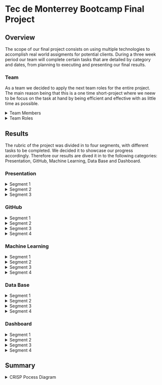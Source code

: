 # Tec de Monterrey Bootcamp Final Project

## Overview

The scope of our final project consists on using multiple technologies to accomplish real world assigments for potential clients. During a three week period our team will complete certain tasks that are detailed by category and dates, from planning to executing and presenting our final results. 


### Team

As a team we decided to apply the next team roles for the entire project. The main reason being that this is a one time short-project where we neew to be focus on the task at hand by being efficient and effective with as little time as possible.

<details><summary>Team Members</summary>

- Luz Helena - https://github.com/luhlna
- Alexis Santiago - https://github.com/Alfer23
- Claudio Rocha - https://github.com/claud-e
- Daniel Tejada - https://github.com/dani1925
- Jorge Solis - https://github.com/ioshisolis

</details>

<details><summary>Team Roles</summary>
  
  ![TeamRoles](https://user-images.githubusercontent.com/37987602/153530443-7aaf8bc8-ca44-44aa-b725-17417fecaa0a.png)

</details>
  
## Results

The rubric of the project was divided in to four segments, with different tasks to be completed. We decided it to showcase our progress accordingly. Therefore our results are dived it in to the following categories: Presentation, GitHub, Machine Learning, Data Base and Dashboard. 

### Presentation

<details><summary>Segment 1</summary>
  
#### Selected topic:
- Get Twitter data through an API to perform sentiment analysis with machine learning 

#### Reason why they selected their topic
- The project consists on building a tool that can analyze tweet sentiment on specific words, based on machine learing. The user would be able to look for certain hashtags, then extrack the tweets that talk about that specific subject, apply a nlp machine learnign model to categorize the sentiment of the tweets. We have consider different potential users such as:
  - Non-profits
  - Government Agencies
  - Politicians
  - Companies 
  - Social Responsability

#### Description of their source of data
- Our data from twitter comprehends tweets, like, retweets, and location

#### Questions they hope to answer with the data
- What do peopole think about a particular subject?
- What is the tweet with the most reach?
- What is the location of the users with a positve feeling about the tweet?
- What is the location of the users with a negative feeling about the tweet

#### Description of the communication protocols
As a team we have stablished four channels of communication. 
  - Slack Conversaitons 
    - One to one conversaiots (bilingual writing)
    - Team 5 personal chat (only team members, bilingual writing)
    - Chat with TA´s and Instructor as moderators (write in english)
  - Google Meet Quick Meeting 
    - Every Day at 10:00 pm (Mexico City Time)
    - 15 to 20 min meeting 
    - We use this meeting to touch base on important issues during the day and to create pull request and merge to the main branch
  - Class Time Meetings through Zoom 
    - Tuesdays and Thurdays we get together during class time to discuss more in depth our project, also reliying on the assistance of our TA.
    - Saturdays for the Office Hours (OPTIONAL)
  - Extraordinary meeting 
    - This are schedule ahead of time through slack one to one, or in our personal chat. 
    - We discuss urgent matters, most of the time this meeting are done Saturday and Sunday afternoos.

</details>

<details><summary>Segment 2</summary>
    
</details>

<details><summary>Segment 3</summary>
    
</details>
  
  
</details>
  
  
### GitHub  


<details><summary>Segment 1</summary>
  
  Our first week includes a README.md file that includes a description of the [communicaiont protocols](https://github.com/ioshisolis/Bootcamp_Final_Project/edit/main/README.md#description-of-the-communication-protocols), individual branches and four commits per team member. 
  
  #### Individual Branches 
  ![Branches](https://user-images.githubusercontent.com/37987602/153726614-b1cd7dfb-d9ba-4415-86d5-b8c027b03d45.png)

  
</details>

<details><summary>Segment 2</summary>
  
</details>

<details><summary>Segment 3</summary>
  
</details>

<details><summary>Segment 4</summary>
  
</details>


### Machine Learning

<details><summary>Segment 1</summary>
  
  
  Provisional machine learning model accomplishes the following
  - Takes in data in from the provisional database
  - Outputs label(s) for input data
  
  Important Questions
   - Why are we using this machine learning model
   We areusing the Naive Bayes Classifiers because we assume that every tweet and their respective attributes are independant of each other, plus, the sentiment analysis we are creating is one where only two options are possible (positive or negative) thus using this algorithm makes the most sense in terms of binary classification.  
   - NLP
    - List of Stop Words (Words to ignore) and why
    According to Digital Tracking specialist, computer scientist and Master in systems analytics Gabriel Landaeta K., while dealing with tweets in spanish we must consider a number of words that do not add value to the analysis because they are not directly linked with an actual sentiment, but rather are only used as conectors that humans (and not computers) understand. These words are:
    a
    acá
    ahí
    ajena/o/s
    al
    algo
    algún/a/o/s
    allá/í
    ambos
    ante
    antes
    aquel
    aquella/o/s
    aquí
    arriba
    así
    atrás
    aun
    aunque
    bajo
    bastante
    bien
    cabe
    cada
    casi
    cierto/a/s
    como
    con
    conmigo
    conseguimos
    conseguir
    consigo
    consigue
    consiguen
    consigues
    contigo
    contra
    cual
    cuales
    cualquier/a/s
    cuan
    cuando
    cuanto/a/s
    de
    dejar
    del
    demás
    demasiada/o/s
    dentro
    desde
    donde
    dos
    el
    él
    ella/o/s
    empleáis
    emplean
    emplear
    empleas
    empleo
    en
    encima
    entonces
    entre
    era/s
    eramos
    eran
    eres
    es
    esa/e/o/s
    esta/s
    estaba
    estado
    estáis
    estamos
    están
    estar
    este/o/s
    estoy
    etc
    fin
    fue
    fueron
    fui
    fuimos
    gueno
    ha
    hace/s
    hacéis
    hacemos
    hacen
    hacer
    hacia
    hago
    hasta
    incluso
    intenta/s
    intentáis
    intentamos
    intentan
    intentar
    intento
    ir
    jamás
    junto/s
    la/o/s
    largo
    más
    me
    menos
    mi/s
    mía/s
    mientras
    mío/s
    misma/o/s
    modo
    mucha/s
    muchísima/o/s
    mucho/s
    muy
    nada
    ni
    ningún/a/o/s
    no
    nos
    nosotras/os
    nuestra/o/s
    nunca
    os
    otra/o/s
    para
    parecer
    pero
    poca/o/s
    podéis
    podemos
    poder
    podría/s
    podríais
    podríamos
    podrían
    por
    por qué
    porque
    primero
    puede/n
    puedo
    pues
    que
    qué
    querer
    quién/es
    quienesquiera
    quienquiera
    quizá/s
    sabe/s/n
    sabéis
    sabemos
    saber
    se
    según
    ser
    si
    sí
    siempre
    siendo
    sin
    sino
    so
    sobre
    sois
    solamente
    solo
    sólo
    somos
    soy
    sr
    sra
    sres
    sta
    su/s
    suya/o/s
    tal/es
    también
    tampoco
    tan
    tanta/o/s
    te
    tenéis
    tenemos
    tener
    tengo
    ti
    tiempo
    tiene
    tienen
    toda/o/s
    tomar
    trabaja/o
    trabajáis
    trabajamos
    trabajan
    trabajar
    trabajas
    tras
    tú
    tu
    tus
    tuya/o/s
    último
    ultimo
    un/a/o/s
    usa/s
    usáis
    usamos
    usan
    usar
    uso
    usted/es
    va/n
    vais
    valor
    vamos
    varias/os
    vaya
    verdadera
    vosotras/os
    voy
    vuestra/o/s
    y
    ya
    yo
    

  
</details>

<details><summary>Segment 2</summary>
  
</details>

<details><summary>Segment 3</summary>
  
</details>

<details><summary>Segment 4</summary>
  
</details>


### Data Base

<details><summary>Segment 1</summary>
 
  Provisional database accomplishes the following:
  - Sample data that mimics the expected final database structure or schema
  - Draft machine learning module is connected to the provisional database
  
  Important Questions:

  - ### Data Types of each column
    - ### Twitter_data Table
        This Table will Hold de Tweet Text scrapped by certain Keyword, and a ML algorithm will cluster it by sentiment.   

        | Columns      | Data Type | Description |
        | :---         |  :---:    |    :--- |
        | Index        | Serial Int      | Row Count |
        | User         | String   | The Screen Name of the user     |
        | User_id      | Integer   | The unique user_id Tweeter gives to each member    |
        | Tweet        | String  | The Actual Tweet of the User   |      
        | Sentiment      | String   | The cluster Assigned by ML algorithm  |


    - ### User_Data Table
      This Table will Hold the information about the user that post the tweets.

      | Columns      | Data Type | Description |
      | :---         |  :---:    |    :--- |
      | Index        | Serial Int      | Row Count |
      | User_id      | Integer   | The unique user_id Tweeter gives to each member    |
      | Re-tweet Count       | Integer  | The numer of Re-tweets a tweets had |      
      | Location      | String   | The City and Country of the user |
      | Verified_Account     | Boolean   | It shows if a Twitter Account is verified  |
      |Geo_Enabled      | Boolean   | Shows if the user had enabled the geo location |  
      | Lang      | String   | Language of the Tweet|          

      
  - Description of each column
  - Why are we using this data?
  

  
  
</details>

<details><summary>Segment 2</summary>
  
</details>

<details><summary>Segment 3</summary>
  
</details>

<details><summary>Segment 4</summary>
  
</details>


### Dashboard

<details><summary>Segment 1</summary>
  
  No work was done on the first week. The person in charge had to do research on best practices and portential capabilities for our dashboard. 
  
</details>

<details><summary>Segment 2</summary>
  
</details>

<details><summary>Segment 3</summary>
  
</details>

<details><summary>Segment 4</summary>
  
</details>

## Summary

<details><summary>CRISP Pocess Diagram</summary>
  
![CRISP-DM_Process_Diagram](https://user-images.githubusercontent.com/37987602/153728408-92d4675f-3d55-4068-94ca-8ff9974e0c97.png)

</details>

